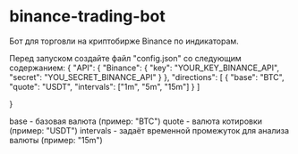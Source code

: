 # binance-trading-bot

Бот для торговли на криптобирже Binance по индикаторам.

Перед запуском создайте файл "config.json" со следующим содержанием:
{
"API": {
"Binance": {
"key": "YOUR_KEY_BINANCE_API",
"secret": "YOU_SECRET_BINANCE_API"
}
},
"directions": [
{
"base": "BTC",
"quote": "USDT",
"intervals": ["1m", "5m", "15m"]
}
]

}

base - базовая валюта (пример: "BTC")
quote - валюта котировки (пример: "USDT")
intervals - задаёт временной промежуток для анализа валюты (пример: "15m")
